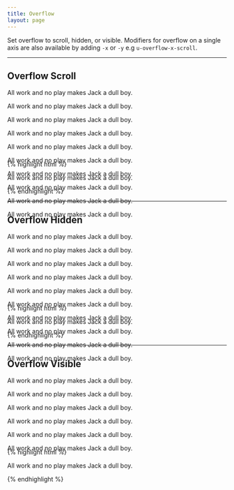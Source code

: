 ```yaml
---
title: Overflow
layout: page
---
```


<p class="t-4">Set overflow to scroll, hidden, or visible. Modifiers for overflow on a single axis are also available by adding <code>-x</code> or <code>-y</code> e.g <code>u-overflow-x-scroll</code>.</p>

<hr />

## Overflow Scroll

<div class="u-overflow-scroll border p-2 m-bottom" style="height: 150px;">
    <p>All work and no play makes Jack a dull boy.</p>
    <p>All work and no play makes Jack a dull boy.</p>
    <p>All work and no play makes Jack a dull boy.</p>
    <p>All work and no play makes Jack a dull boy.</p>
    <p>All work and no play makes Jack a dull boy.</p>
    <p>All work and no play makes Jack a dull boy.</p>
    <p>All work and no play makes Jack a dull boy.</p>
    <p>All work and no play makes Jack a dull boy.</p>
    <p>All work and no play makes Jack a dull boy.</p>
    <p>All work and no play makes Jack a dull boy.</p>
</div>

{% highlight html %}
<div class="u-overflow-scroll">
	<p>All work and no play makes Jack a dull boy.</p>
</div>
{% endhighlight %}

<hr />

## Overflow Hidden

<div class="u-overflow-hidden border p-2 m-bottom" style="height: 150px;">
    <p>All work and no play makes Jack a dull boy.</p>
    <p>All work and no play makes Jack a dull boy.</p>
    <p>All work and no play makes Jack a dull boy.</p>
    <p>All work and no play makes Jack a dull boy.</p>
    <p>All work and no play makes Jack a dull boy.</p>
    <p>All work and no play makes Jack a dull boy.</p>
    <p>All work and no play makes Jack a dull boy.</p>
    <p>All work and no play makes Jack a dull boy.</p>
    <p>All work and no play makes Jack a dull boy.</p>
    <p>All work and no play makes Jack a dull boy.</p>
</div>

{% highlight html %}
<div class="u-overflow-hidden">
	<p>All work and no play makes Jack a dull boy.</p>
</div>
{% endhighlight %}

<hr />

## Overflow Visible

<div class="u-overflow-visible border p-2 m-bottom-8" style="height: 150px;">
    <p>All work and no play makes Jack a dull boy.</p>
    <p>All work and no play makes Jack a dull boy.</p>
    <p>All work and no play makes Jack a dull boy.</p>
    <p>All work and no play makes Jack a dull boy.</p>
    <p>All work and no play makes Jack a dull boy.</p>
    <p>All work and no play makes Jack a dull boy.</p>
</div>

{% highlight html %}
<div class="u-overflow-visible">
	<p>All work and no play makes Jack a dull boy.</p>
</div>
{% endhighlight %}
